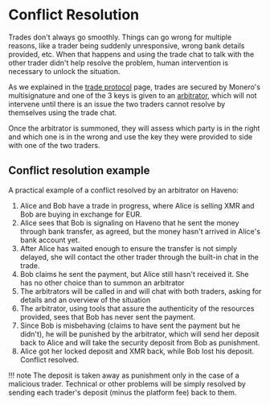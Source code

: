 # Conflict Resolution

Trades don't always go smoothly. Things can go wrong for multiple reasons, like a trader being suddenly unresponsive, wrong bank details provided, etc. When that happens and using the trade chat to talk with the other trader didn't help resolve the problem, human intervention is necessary to unlock the situation.

As we explained in the [trade protocol](trade-protocol.md) page, trades are secured by Monero's multisignature and one of the 3 keys is given to an [arbitrator](roles/arbitrators.md), which will not intervene until there is an issue the two traders cannot resolve by themselves using the trade chat.

Once the arbitrator is summoned, they will assess which party is in the right and which one is in the wrong and use the key they were provided to side with one of the two traders.

## Conflict resolution example

A practical example of a conflict resolved by an arbitrator on Haveno:

1. Alice and Bob have a trade in progress, where Alice is selling XMR and Bob are buying in exchange for EUR.
2. Alice sees that Bob is signaling on Haveno that he sent the money through bank transfer, as agreed, but the money hasn't arrived in Alice's bank account yet.
3. After Alice has waited enough to ensure the transfer is not simply delayed, she will contact the other trader through the built-in chat in the trade.
4. Bob claims he sent the payment, but Alice still hasn't received it. She has no other choice than to summon an arbitrator
5. The arbitrators will be called in and will chat with both traders, asking for details and an overview of the situation
6. The arbitrator, using tools that assure the authenticity of the resources provided, sees that Bob has never sent the payment.
7. Since Bob is misbehaving (claims to have sent the payment but he didn't), he will be punished by the arbitrator, which will send her deposit back to Alice and will take the security deposit from Bob as punishment.
8. Alice got her locked deposit and XMR back, while Bob lost his deposit. Conflict resolved.

!!! note
    The deposit is taken away as punishment only in the case of a malicious trader. Technical or other problems will be simply resolved by sending each trader's deposit (minus the platform fee) back to them.
